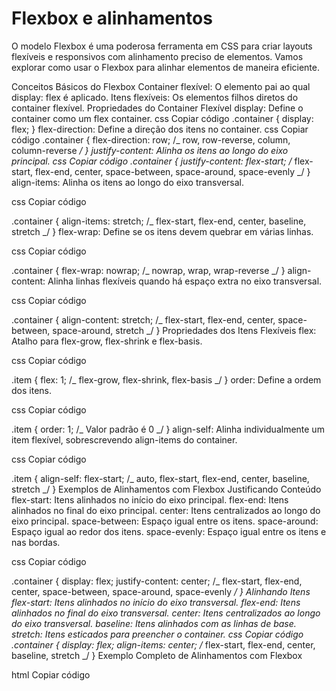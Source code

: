 # Flexbox e alinhamentos

O modelo Flexbox é uma poderosa ferramenta em CSS para criar layouts flexíveis e responsivos com alinhamento preciso de elementos. Vamos explorar como usar o Flexbox para alinhar elementos de maneira eficiente.

Conceitos Básicos do Flexbox
Container flexível: O elemento pai ao qual display: flex é aplicado.
Itens flexíveis: Os elementos filhos diretos do container flexível.
Propriedades do Container Flexível
display: Define o container como um flex container.
css
Copiar código
.container {
display: flex;
}
flex-direction: Define a direção dos itens no container.
css
Copiar código
.container {
flex-direction: row; /_ row, row-reverse, column, column-reverse _/
}
justify-content: Alinha os itens ao longo do eixo principal.
css
Copiar código
.container {
justify-content: flex-start; /_ flex-start, flex-end, center, space-between, space-around, space-evenly _/
}
align-items: Alinha os itens ao longo do eixo transversal.

css
Copiar código

.container {
align-items: stretch; /_ flex-start, flex-end, center, baseline, stretch _/
}
flex-wrap: Define se os itens devem quebrar em várias linhas.

css
Copiar código

.container {
flex-wrap: nowrap; /_ nowrap, wrap, wrap-reverse _/
}
align-content: Alinha linhas flexíveis quando há espaço extra no eixo transversal.

css
Copiar código

.container {
align-content: stretch; /_ flex-start, flex-end, center, space-between, space-around, stretch _/
}
Propriedades dos Itens Flexíveis
flex: Atalho para flex-grow, flex-shrink e flex-basis.

css
Copiar código

.item {
flex: 1; /_ flex-grow, flex-shrink, flex-basis _/
}
order: Define a ordem dos itens.

css
Copiar código

.item {
order: 1; /_ Valor padrão é 0 _/
}
align-self: Alinha individualmente um item flexível, sobrescrevendo align-items do container.

css
Copiar código

.item {
align-self: flex-start; /_ auto, flex-start, flex-end, center, baseline, stretch _/
}
Exemplos de Alinhamentos com Flexbox
Justificando Conteúdo
flex-start: Itens alinhados no início do eixo principal.
flex-end: Itens alinhados no final do eixo principal.
center: Itens centralizados ao longo do eixo principal.
space-between: Espaço igual entre os itens.
space-around: Espaço igual ao redor dos itens.
space-evenly: Espaço igual entre os itens e nas bordas.

css
Copiar código

.container {
display: flex;
justify-content: center; /_ flex-start, flex-end, center, space-between, space-around, space-evenly _/
}
Alinhando Itens
flex-start: Itens alinhados no início do eixo transversal.
flex-end: Itens alinhados no final do eixo transversal.
center: Itens centralizados ao longo do eixo transversal.
baseline: Itens alinhados com as linhas de base.
stretch: Itens esticados para preencher o container.
css
Copiar código
.container {
display: flex;
align-items: center; /_ flex-start, flex-end, center, baseline, stretch _/
}
Exemplo Completo de Alinhamentos com Flexbox

html
Copiar código

<!DOCTYPE html>
<html lang="pt-BR">
<head>
    <meta charset="UTF-8">
    <title>Exemplo de Flexbox e Alinhamentos</title>
    <style>
        .container {
            display: flex;
            flex-direction: row;
            justify-content: space-around;
            align-items: center;
            height: 200px;
            background-color: lightgray;
        }

        .item {
            background-color: lightcoral;
            padding: 20px;
            margin: 10px;
            color: white;
            text-align: center;
        }
    </style>

</head>
<body>
    <h2>Exemplo de Flexbox e Alinhamentos</h2>
    <div class="container">
        <div class="item">Item 1</div>
        <div class="item">Item 2</div>
        <div class="item">Item 3</div>
    </div>
</body>
</html>

Explicação do Exemplo

display: flex: Define o container como um flex container.
flex-direction: row: Os itens são organizados em uma linha (horizontalmente).
justify-content: space-around: Distribui o espaço igualmente ao redor dos itens no eixo principal.
align-items: center: Centraliza os itens no eixo transversal.
.item: Define os estilos básicos para os itens, incluindo padding, margem e cor de fundo.

Conclusão

O Flexbox é uma ferramenta poderosa para criar layouts flexíveis e responsivos. As propriedades de alinhamento permitem um controle preciso sobre a posição dos elementos, tanto no eixo principal quanto no eixo transversal. Com a prática, você pode dominar o Flexbox para construir interfaces de usuário sofisticadas e bem organizadas.
